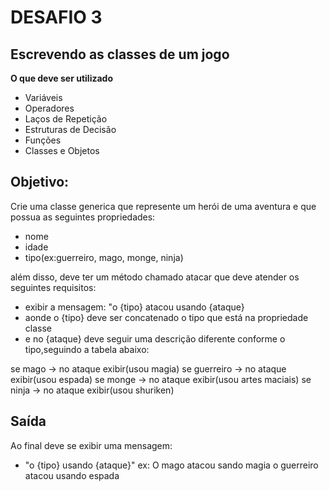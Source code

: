 # DESAFIO 3

## Escrevendo as classes de um jogo

**O que deve ser utilizado**

- Variáveis
- Operadores
- Laços de Repetição
- Estruturas de Decisão
- Funções 
- Classes e Objetos

## Objetivo:

Crie uma classe generica que represente um herói de uma aventura e que possua as seguintes propriedades:

- nome
- idade
- tipo(ex:guerreiro, mago, monge, ninja)

além disso, deve ter um método chamado atacar que deve atender os seguintes requisitos:

- exibir a mensagem: "o {tipo} atacou usando {ataque}
- aonde o {tipo} deve ser concatenado o tipo que está na propriedade classe
- e no {ataque} deve seguir uma descrição diferente conforme o tipo,seguindo a tabela abaixo:

se mago -> no ataque exibir(usou magia)
se guerreiro -> no ataque exibir(usou espada)
se monge -> no ataque exibir(usou artes maciais)
se ninja -> no ataque exibir(usou shuriken)

## Saída

Ao final deve se exibir uma mensagem:
- "o {tipo} usando {ataque}"
ex: O mago atacou sando magia
o guerreiro atacou usando espada